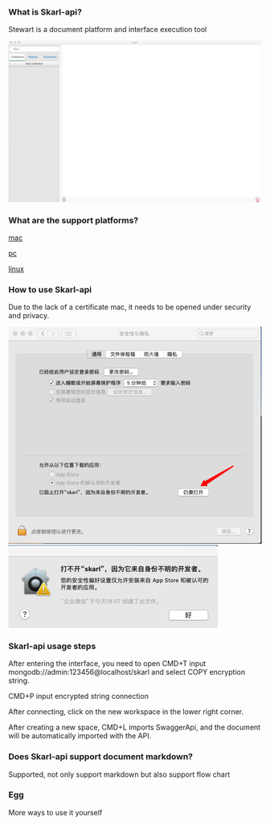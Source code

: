 ### What is Skarl-api?
Stewart is a document platform and interface execution tool

![image](images/1.png)

### What are the support platforms?

[mac](skarl-mac-0.0.1.zip "mac")

[pc](skarl-win-0.0.1.zip "pc")

[linux](skarl-linux-0.0.1.zip "linux")

### How to use Skarl-api
Due to the lack of a certificate mac, it needs to be opened under security and privacy.

![image](images/2.png)
![image](images/3.png)

### Skarl-api usage steps

After entering the interface, you need to open CMD+T input mongodb://admin:123456@localhost/skarl and select COPY encryption string.

CMD+P input encrypted string connection

After connecting, click on the new workspace in the lower right corner.

After creating a new space, CMD+L imports SwaggerApi, and the document will be automatically imported with the API.

### Does Skarl-api support document markdown?

Supported, not only support markdown but also support flow chart

### Egg
More ways to use it yourself
